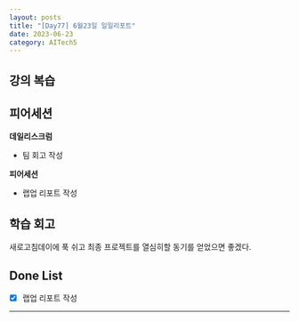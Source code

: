 ```yaml
---
layout: posts
title: "[Day77] 6월23일 일일리포트"
date: 2023-06-23
category: AITech5
---
```


## 강의 복습

## 피어세션

**데일리스크럼**

- 팀 회고 작성

**피어세션**

- 랩업 리포트 작성

## 학습 회고

새로고침데이에 푹 쉬고 최종 프로젝트를 열심히할 동기를 얻었으면 좋겠다.

## Done List

- [x]  랩업 리포트 작성

---
